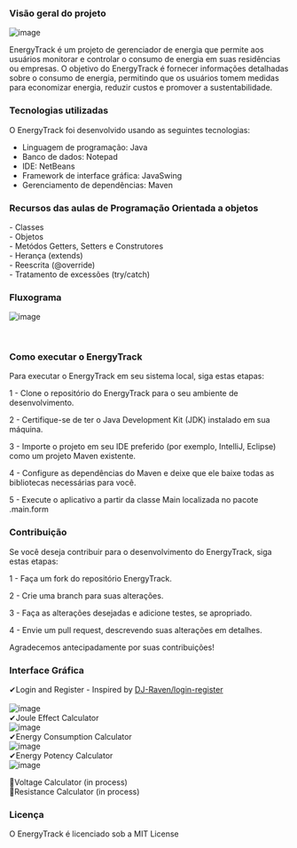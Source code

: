 <h3>Visão geral do projeto</h3>

![image](https://github.com/thalitaasuzy/Gerenciador-de-energia/assets/112733274/90c6727e-1097-4d92-ba4f-9555a5abc74e)


EnergyTrack é um projeto de gerenciador de energia que permite aos usuários monitorar e controlar o consumo de energia em suas residências ou empresas. O objetivo do EnergyTrack é fornecer informações detalhadas sobre o consumo de energia, permitindo que os usuários tomem medidas para economizar energia, reduzir custos e promover a sustentabilidade.

<h3>Tecnologias utilizadas</h3>
O EnergyTrack foi desenvolvido usando as seguintes tecnologias: <br>

- Linguagem de programação: Java  <br>
- Banco de dados: Notepad <br>
- IDE: NetBeans <br>
- Framework de interface gráfica: JavaSwing  <br>
- Gerenciamento de dependências: Maven  <br>

<h3>Recursos das aulas de Programação Orientada a objetos</h3>
- Classes <br>
- Objetos  <br>
- Metódos Getters, Setters e Construtores  <br>
- Herança (extends)  <br>
- Reescrita (@override)  <br>
- Tratamento de excessões (try/catch)  <br>

<h3>Fluxograma</h3>

![image](https://github.com/thalitaasuzy/Gerenciador-de-energia/assets/112733274/0f42dadb-d776-4016-b0ea-79f849d2a976)

<br>

<h3>Como executar o EnergyTrack</h3>
Para executar o EnergyTrack em seu sistema local, siga estas etapas: <br>

1 - Clone o repositório do EnergyTrack para o seu ambiente de desenvolvimento.

2 - Certifique-se de ter o Java Development Kit (JDK) instalado em sua máquina.

3 - Importe o projeto em seu IDE preferido (por exemplo, IntelliJ, Eclipse) como um projeto Maven existente.

4 - Configure as dependências do Maven e deixe que ele baixe todas as bibliotecas necessárias para você.

5 - Execute o aplicativo a partir da classe Main localizada no pacote .main.form

<h3>Contribuição</h3>
Se você deseja contribuir para o desenvolvimento do EnergyTrack, siga estas etapas: <br> 

1 - Faça um fork do repositório EnergyTrack.

2 - Crie uma branch para suas alterações.

3 - Faça as alterações desejadas e adicione testes, se apropriado.

4 - Envie um pull request, descrevendo suas alterações em detalhes.

Agradecemos antecipadamente por suas contribuições!


<h3>Interface Gráfica</h3>

✔Login and Register - Inspired by [DJ-Raven/login-register](https://github.com/DJ-Raven/login-register) <br> <br>
![image](https://github.com/thalitaasuzy/Gerenciador-de-energia/assets/112733274/7bca991f-cec1-43c9-ad3d-e101859c6f4d) <br>
✔Joule Effect Calculator <br> ![image](https://github.com/thalitaasuzy/Gerenciador-de-energia/assets/112733274/67f34b34-9298-49c5-9692-f0002168fbed)  <br>
✔Energy Consumption Calculator <br> ![image](https://github.com/thalitaasuzy/Gerenciador-de-energia/assets/112733274/de922cef-3902-4043-ab25-706ffeeb7bb1)  <br>
✔Energy Potency Calculator <br> ![image](https://github.com/thalitaasuzy/Gerenciador-de-energia/assets/112733274/11f4d270-0f85-4651-917a-0d826b6f42ef)  <br>
<!-- ✔Custom Java Swing Tools <br> ![image](https://github.com/thalitaasuzy/Gerenciador-de-energia/assets/112733274/aac1b4bf-e74e-474b-824c-e07722d40fa7)  <br> -->
🔴Voltage Calculator (in process) <br>
🔴Resistance Calculator (in process) <br>

<h3>Licença</h3>
O EnergyTrack é licenciado sob a MIT License











